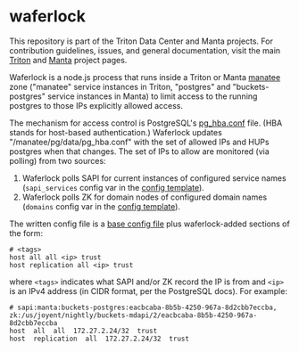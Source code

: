 <!--
    This Source Code Form is subject to the terms of the Mozilla Public
    License, v. 2.0. If a copy of the MPL was not distributed with this
    file, You can obtain one at http://mozilla.org/MPL/2.0/.
-->

<!--
    Copyright 2019 Joyent, Inc.
    Copyright 2024 MNX Cloud, Inc.
-->

# waferlock

This repository is part of the Triton Data Center and Manta projects.
For contribution guidelines, issues, and general documentation, visit the main
[Triton](http://github.com/TritonDataCenter/triton) and
[Manta](http://github.com/TritonDataCenter/manta) project pages.


Waferlock is a node.js process that runs inside a Triton or Manta
[manatee](https://github.com/TritonDataCenter/manatee/) zone ("manatee" service
instances in Triton, "postgres" and "buckets-postgres" service instances in
Manta) to limit access to the running postgres to those IPs explicitly allowed
access.

The mechanism for access control is PostgreSQL's
[pg_hba.conf](https://www.postgresql.org/docs/current/auth-pg-hba-conf.html)
file. (HBA stands for host-based authentication.) Waferlock updates
"/manatee/pg/data/pg_hba.conf" with the set of allowed IPs and HUPs postgres
when that changes. The set of IPs to allow are monitored (via polling) from two
sources:

1. Waferlock polls SAPI for current instances of configured service names
   (`sapi_services` config var in the [config
   template](./sapi_manifests/waferlock/template)).
2. Waferlock polls ZK for domain nodes of configured domain names (`domains`
   config var in the [config template](./sapi_manifests/waferlock/template)).


The written config file is a [base config file](./etc/pg_hba.conf) plus
waferlock-added sections of the form:

    # <tags>
    host all all <ip> trust
    host replication all <ip> trust

where `<tags>` indicates what SAPI and/or ZK record the IP is from and `<ip>` is
an IPv4 address (in CIDR format, per the PostgreSQL docs). For example:

    # sapi:manta:buckets-postgres:eacbcaba-8b5b-4250-967a-8d2cbb7eccba, zk:/us/joyent/nightly/buckets-mdapi/2/eacbcaba-8b5b-4250-967a-8d2cbb7eccba
    host  all  all  172.27.2.24/32  trust
    host  replication  all  172.27.2.24/32  trust
